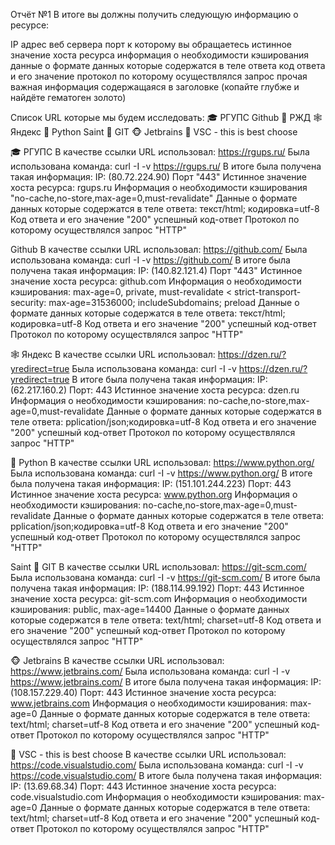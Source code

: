 Отчёт №1
В итоге вы должны получить следующую информацию о ресурсе:

IP адрес веб сервера
порт к которому вы обращаетесь
истинное значение хоста ресурса
информация о необходимости кэширования
данные о формате данных которые содержатся в теле ответа
код ответа и его значение
протокол по которому осуществлялся запрос
прочая важная информация содержащаяся в заголовке (копайте глубже и найдёте гематоген золото)

Список URL которые мы будем исследовать:
‍🎓 РГУПС
Github
🚝 РЖД
🕸 Яндекс
🐍 Python
Saint 🌠 GIT
🐵 Jetbrains
💪 VSC - this is best choose

🎓 РГУПС
В качестве ссылки URL использовал: https://rgups.ru/
Была использована команда: curl -I -v https://rgups.ru/
В итоге была получена такая информация:
IP: (80.72.224.90)
Порт "443"
Истинное значение хоста ресурса: rgups.ru
Информация о необходимости кэширования "no-cache,no-store,max-age=0,must-revalidate"
Данные о формате данных которые содержатся в теле ответа: текст/html; кодировка=utf-8
Код ответа и его значение "200" успешный код-ответ
Протокол по которому осуществлялся запрос "HTTP"

Github
В качестве ссылки URL использовал: https://github.com/
Была использована команда: curl -I -v https://github.com/
В итоге была получена такая информация:
IP: (140.82.121.4)
Порт "443"
Истинное значение хоста ресурса: github.com
Информация о необходимости кэширования: max-age=0, private, must-revalidate
< strict-transport-security: max-age=31536000; includeSubdomains; preload
Данные о формате данных которые содержатся в теле ответа: текст/html; кодировка=utf-8
Код ответа и его значение "200" успешный код-ответ
Протокол по которому осуществлялся запрос "HTTP"

🕸 Яндекс
В качестве ссылки URL использовал: https://dzen.ru/?yredirect=true
Была использована команда: curl -I -v https://dzen.ru/?yredirect=true
В итоге была получена такая информация:
IP: (62.217.160.2)
Порт: 443
Истинное значение хоста ресурса: dzen.ru
Информация о необходимости кэширования: no-cache,no-store,max-age=0,must-revalidate
Данные о формате данных которые содержатся в теле ответа: pplication/json;кодировка=utf-8
Код ответа и его значение "200" успешный код-ответ
Протокол по которому осуществлялся запрос "HTTP"

🐍 Python
В качестве ссылки URL использовал: https://www.python.org/
Была использована команда: curl -I -v https://www.python.org/
В итоге была получена такая информация:
IP: (151.101.244.223)
Порт: 443
Истинное значение хоста ресурса: www.python.org
Информация о необходимости кэширования: no-cache,no-store,max-age=0,must-revalidate
Данные о формате данных которые содержатся в теле ответа: pplication/json;кодировка=utf-8
Код ответа и его значение "200" успешный код-ответ
Протокол по которому осуществлялся запрос "HTTP"

Saint 🌠 GIT
В качестве ссылки URL использовал: https://git-scm.com/
Была использована команда: curl -I -v https://git-scm.com/
В итоге была получена такая информация: IP: (188.114.99.192)
Порт: 443
Истинное значение хоста ресурса: git-scm.com
Информация о необходимости кэширования: public, max-age=14400
Данные о формате данных которые содержатся в теле ответа: text/html; charset=utf-8
Код ответа и его значение "200" успешный код-ответ
Протокол по которому осуществлялся запрос "HTTP"

🐵 Jetbrains
В качестве ссылки URL использовал: https://www.jetbrains.com/
Была использована команда: curl -I -v https://www.jetbrains.com/
В итоге была получена такая информация:
IP: (108.157.229.40)
Порт: 443
Истинное значение хоста ресурса: www.jetbrains.com
Информация о необходимости кэширования: max-age=0
Данные о формате данных которые содержатся в теле ответа: text/html; charset=utf-8
Код ответа и его значение "200" успешный код-ответ
Протокол по которому осуществлялся запрос "HTTP"

💪 VSC - this is best choose
В качестве ссылки URL использовал: https://code.visualstudio.com/
Была использована команда: curl -I -v https://code.visualstudio.com/
В итоге была получена такая информация:
IP: (13.69.68.34)
Порт: 443
Истинное значение хоста ресурса: code.visualstudio.com
Информация о необходимости кэширования: max-age=0
Данные о формате данных которые содержатся в теле ответа: text/html; charset=utf-8
Код ответа и его значение "200" успешный код-ответ
Протокол по которому осуществлялся запрос "HTTP"
